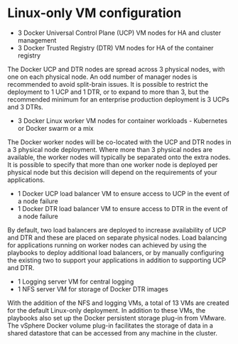# Linux-only VM configuration

-   3 Docker Universal Control Plane \(UCP\) VM nodes for HA and cluster management
-   3 Docker Trusted Registry \(DTR\) VM nodes for HA of the container registry

The Docker UCP and DTR nodes are spread across 3 physical nodes, with one on each physical node. An odd number of manager nodes is recommended to avoid split-brain issues. It is possible to restrict the deployment to 1 UCP and 1 DTR, or to expand to more than 3, but the recommended minimum for an enterprise production deployment is 3 UCPs and 3 DTRs.

-   3 Docker Linux worker VM nodes for container workloads - Kubernetes or Docker swarm or a mix

The Docker worker nodes will be co-located with the UCP and DTR nodes in a 3 physical node deployment. Where more than 3 physical nodes are available, the worker nodes will typically be separated onto the extra nodes. It is possible to specify that more than one worker node is deployed per physical node but this decision will depend on the requirements of your applications.

-   1 Docker UCP load balancer VM to ensure access to UCP in the event of a node failure
-   1 Docker DTR load balancer VM to ensure access to DTR in the event of a node failure

By default, two load balancers are deployed to increase availability of UCP and DTR and these are placed on separate physical nodes. Load balancing for applications running on worker nodes can achieved by using the playbooks to deploy additional load balancers, or by manually configuring the existing two to support your applications in addition to supporting UCP and DTR.

-   1 Logging server VM for central logging
-   1 NFS server VM for storage of Docker DTR images

With the addition of the NFS and logging VMs, a total of 13 VMs are created for the default Linux-only deployment. In addition to these VMs, the playbooks also set up the Docker persistent storage plug-in from VMware. The vSphere Docker volume plug-in facilitates the storage of data in a shared datastore that can be accessed from any machine in the cluster.
